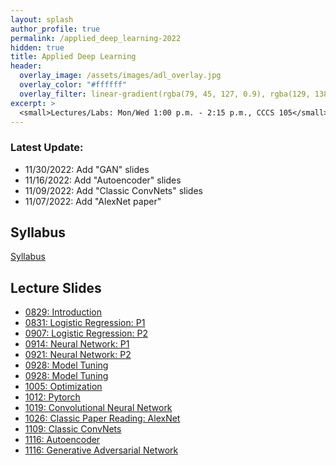 ```yaml
---
layout: splash
author_profile: true
permalink: /applied_deep_learning-2022
hidden: true
title: Applied Deep Learning
header:
  overlay_image: /assets/images/adl_overlay.jpg
  overlay_color: "#ffffff"
  overlay_filter: linear-gradient(rgba(79, 45, 127, 0.9), rgba(129, 138, 143, 0.5))
excerpt: >
  <small>Lectures/Labs: Mon/Wed 1:00 p.m. - 2:15 p.m., CCCS 105</small>
---
```

### Latest Update: 
- 11/30/2022: Add "GAN" slides
- 11/16/2022: Add "Autoencoder" slides
- 11/09/2022: Add "Classic ConvNets" slides
- 11/07/2022: Add "AlexNet paper"

## Syllabus
[Syllabus](/_docs/applied_deep_learning-2022/engr4350-syllabus.pdf)

## Lecture Slides
- [0829: Introduction](/_docs/applied_deep_learning-2022/0829/intro.pdf)
- [0831: Logistic Regression: P1](/_docs/applied_deep_learning-2022/0831/logistic_regression_p1.pdf)
- [0907: Logistic Regression: P2](/_docs/applied_deep_learning-2022/0907/lr_p2.pdf)
- [0914: Neural Network: P1](/_docs/applied_deep_learning-2022/0914/nn_p1.pdf)
- [0921: Neural Network: P2](/_docs/applied_deep_learning-2022/0921/nn_p2.pdf)
- [0928: Model Tuning](/_docs/applied_deep_learning-2022/0928/tuning.pdf)
- [0928: Model Tuning](/_docs/applied_deep_learning-2022/0928/tuning.pdf)
- [1005: Optimization](/_docs/applied_deep_learning-2022/1005/optimization.pdf)
- [1012: Pytorch](/_docs/applied_deep_learning-2022/1012/example_fashion.ipynb)
- [1019: Convolutional Neural Network](/_docs/applied_deep_learning-2022/1019/convnet.pdf)
- [1026: Classic Paper Reading: AlexNet](/_docs/applied_deep_learning-2022/1026/krizhevsky2012imagenet.pdf)
- [1109: Classic ConvNets](/_docs/applied_deep_learning-2022/1109/classic_convnet.pdf)
- [1116: Autoencoder](/_docs/applied_deep_learning-2022/1116/autoencoder.pdf)
- [1116: Generative Adversarial Network](/_docs/applied_deep_learning-2022/1130/gan.pdf)

